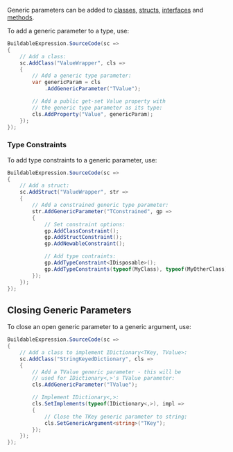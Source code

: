 Generic parameters can be added to [classes](Building-Classes), [structs](Building-Structs), 
[interfaces](Building-Interfaces) and [methods](Building-Methods).

To add a generic parameter to a type, use:

```csharp
BuildableExpression.SourceCode(sc =>
{
    // Add a class:
    sc.AddClass("ValueWrapper", cls =>
    {
        // Add a generic type parameter:
        var genericParam = cls
            .AddGenericParameter("TValue");

        // Add a public get-set Value property with 
        // the generic type parameter as its type:
        cls.AddProperty("Value", genericParam);
    });
});
```

### Type Constraints

To add type constraints to a generic parameter, use:

```csharp
BuildableExpression.SourceCode(sc =>
{
    // Add a struct:
    sc.AddStruct("ValueWrapper", str =>
    {
        // Add a constrained generic type parameter:
        str.AddGenericParameter("TConstrained", gp =>
        {
            // Set constraint options:
            gp.AddClassConstraint();
            gp.AddStructConstraint();
            gp.AddNewableConstraint();

            // Add type contraints:
            gp.AddTypeConstraint<IDisposable>();
            gp.AddTypeConstraints(typeof(MyClass), typeof(MyOtherClass));
        });
    });
});
```

## Closing Generic Parameters

To close an open generic parameter to a generic argument, use:

```csharp
BuildableExpression.SourceCode(sc =>
{
    // Add a class to implement IDictionary<TKey, TValue>:
    sc.AddClass("StringKeyedDictionary", cls =>
    {
        // Add a TValue generic parameter - this will be 
        // used for IDictionary<,>'s TValue parameter:
        cls.AddGenericParameter("TValue");

        // Implement IDictionary<,>:
        cls.SetImplements(typeof(IDictionary<,>), impl =>
        {
            // Close the TKey generic parameter to string:
            cls.SetGenericArgument<string>("TKey");
        });
    });
});
```